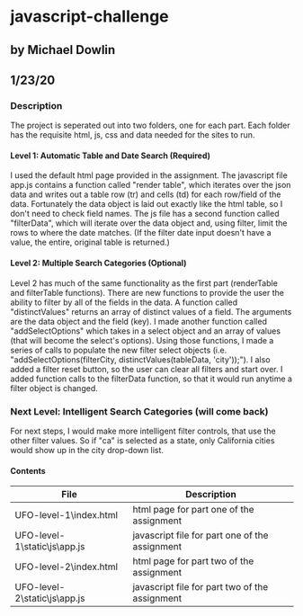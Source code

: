 # javascript-challenge
## by Michael Dowlin
## 1/23/20

### Description
The project is seperated out into two folders, one for each part.  Each folder has the requisite html, js, css and data needed for the sites to run.

#### Level 1: Automatic Table and Date Search (Required)
I used the default html page provided in the assignment.  The javascript file app.js contains a function called "render table", which iterates over the json data and writes out a table row (tr) and cells (td) for each row/field of the data.  Fortunately the data object is laid out exactly like the html table, so I don't need to check field names.  The js file has a second function called "filterData", which will iterate over the data object and, using filter, limit the rows to where the date matches.  (If the filter date input doesn't have a value, the entire, original table is returned.) 

#### Level 2: Multiple Search Categories (Optional)
Level 2 has much of the same functionality as the first part (renderTable and filterTable functions).  There are new functions to provide the user the ability to filter by all of the fields in the data.  A function called "distinctValues" returns an array of distinct values of a field.  The arguments are the data object and the field (key).  I made another function called "addSelectOptions" which takes in a select object and an array of values (that will become the select's options).  Using those functions, I made a series of calls to populate the new filter select objects (i.e. "addSelectOptions(filterCity, distinctValues(tableData, 'city'));").  I also added a filter reset button, so the user can clear all filters and start over.  I added function calls to the filterData function, so that it would run anytime a filter object is changed.

### Next Level: Intelligent Search Categories (will come back)
For next steps, I would make more intelligent filter controls, that use the other filter values.  So if "ca" is selected as a state, only California cities would show up in the city drop-down list.  

#### Contents

| File                         | Description                                                                                     |
|------------------------------|-------------------------------------------------------------------------------------------------|
|UFO-level-1\index.html        | html page for part one of the assignment                                                        |
|UFO-level-1\static\js\app.js  | javascript file for part one of the assignment                                                  |
|UFO-level-2\index.html        | html page for part two of the assignment                                                        |
|UFO-level-2\static\js\app.js  | javascript file for part two of the assignment                                                  |
